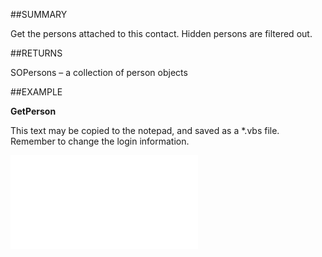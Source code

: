 
##SUMMARY

Get the persons attached to this contact. Hidden persons are filtered out.


##RETURNS

SOPersons – a collection of person objects


##EXAMPLE

**GetPerson**

This text may be copied to the notepad, and saved as a *.vbs file. Remember to change the login information.

![](..\..\Examples\vbs\SOContact.GetPersons.vbs.txt)

